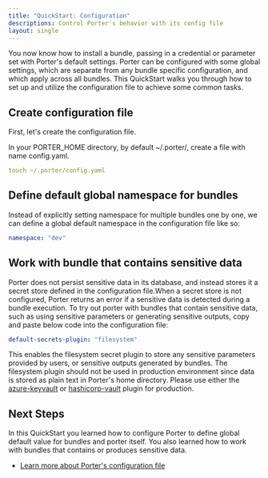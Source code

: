 ```yaml
---
title: "QuickStart: Configuration"
descriptions: Control Porter's behavior with its config file
layout: single
---
```


You now know how to install a bundle, passing in a credential or parameter set
with Porter's default settings.
Porter can be configured with some global settings, which are separate from any
bundle specific configuration, and which apply across all bundles.
This QuickStart walks you through how to set up and utilize the configuration
file to achieve some common tasks.

## Create configuration file

First, let's create the configuration file. 

In your PORTER_HOME directory, by default ~/.porter/, create a file with name
config.yaml.
```yaml
touch ~/.porter/config.yaml
```

## Define default global namespace for bundles

Instead of explicitly setting namespace for multiple bundles one by one, we can define a global default namespace
in the configuration file like so:
```yaml
namespace: "dev"
```

## Work with bundle that contains sensitive data

Porter does not persist sensitive data in its database, and instead stores it a
secret store defined in the configuration file.When a secret store is not
configured, Porter returns an error if a sensitive data is detected during a bundle execution. To
try out porter with bundles that contain sensitive data, such as using sensitive parameters
or generating sensitive outputs, copy and paste below code into the
configuration file:
```yaml
default-secrets-plugin: "filesystem"
```

This enables the filesystem secret plugin to store any sensitive parameters
provided by users, or sensitive outputs generated by bundles.
The filesystem plugin should not be used in production environment since data
is stored as plain text in Porter's home directory. Please use either the [azure-keyvault](/plugins/azure#secrets)
or [hashicorp-vault](/plugins/hashicorp/#plugin-configuration) plugin for production.

## Next Steps

In this QuickStart you learned how to configure Porter to define global default
value for bundles and porter itself. You also learned how to work with bundles
that contains or produces sensitive data.

* [Learn more about Porter's configuration file](/configuration)
